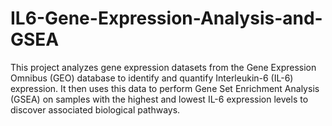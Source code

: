 # IL6-Gene-Expression-Analysis-and-GSEA
This project analyzes gene expression datasets from the Gene Expression Omnibus (GEO) database to identify and quantify Interleukin-6 (IL-6) expression. It then uses this data to perform Gene Set Enrichment Analysis (GSEA) on samples with the highest and lowest IL-6 expression levels to discover associated biological pathways.
